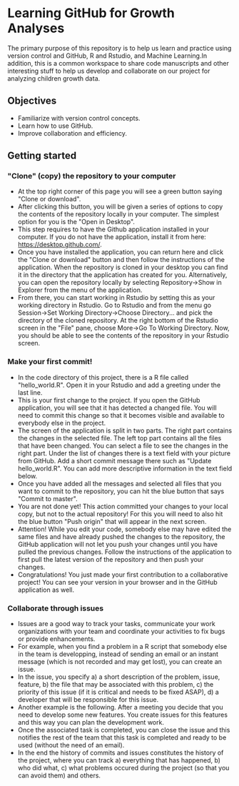 # Learning GitHub for Growth Analyses

The primary purpose of this repository is to help us learn and practice using version control and GitHub, R and Rstudio, and Machine Learning.In addition, this is a common workspace to share code manuscripts and other interesting stuff to help us develop and collaborate on our project for analyzing children growth data.

## Objectives

- Familiarize with version control concepts.
- Learn how to use GitHub.
- Improve collaboration and efficiency.

## Getting started 

### "Clone" (copy) the repository to your computer

 - At the top right corner of this page you will see a green button saying "Clone or download". 
 - After clicking this button, you will be given a series of options to copy the contents of the repository locally in your computer. The simplest option for you is the "Open in Desktop". 
 - This step requires to have the Github application installed in your computer. If you do not have the application, install it from here: https://desktop.github.com/. 
 - Once you have installed the application, you can return here and click the "Clone or download" button and then follow the instructions of the application. When the repository is cloned in your desktop you can find it in the directory that the application has created for you. Alternatively, you can open the repository locally by selecting Repository->Show in Explorer from the menu of the application.
 - From there, you can start working in Rstudio by setting this as your working directory in Rstudio. Go to Rstudio and from the menu go Session->Set Working Directory->Choose Directory... and pick the directory of the cloned repository. At the right bottom of the Rstudio screen in the "File" pane, choose More->Go To Working Directory. Now, you should be able to see the contents of the repository in your Rstudio screen. 

### Make your first commit!

- In the code directory of this project, there is a R file called "hello_world.R". Open it in your Rstudio and add a greeting under the last line.
- This is your first change to the project. If you open the GitHub application, you will see that it has detected a changed file. You will need to commit this change so that it becomes visible and available to everybody else in the project.
- The screen of the application is split in two parts. The right part contains the changes in the selected file. The left top part contains all the files that have been changed. You can select a file to see the changes in the right part. Under the list of changes there is a text field with your picture from GitHub. Add a short commit message there such as "Update hello_world.R". You can add more descriptive information in the text field below.
- Once you have added all the messages and selected all files that you want to commit to the repository, you can hit the blue button that says "Commit to master".
- You are not done yet! This action committed your changes to your local copy, but not to the actual repository! For this you will need to also hit the blue button "Push origin" that will appear in the next screen.
- Attention! While you edit your code, somebody else may have edited the same files and have already pushed the changes to the repository, the GitHub application will not let you push your changes until you have pulled the previous changes. Follow the instructions of the application to first pull the latest version of the repository and then push your changes.
- Congratulations! You just made your first contribution to a collaborative project! You can see your version in your browser and in the GitHub application as well.

### Collaborate through issues

- Issues are a good way to track your tasks, communicate your work organizations with your team and coordinate your activities to fix bugs or provide enhancements. 
- For example, when you find a problem in a R script that somebody else in the team is developping, instead of sending an email or an instant message (which is not recorded and may get lost), you can create an issue. 
- In the issue, you specify a) a short description of the problem, issue, feature, b) the file that may be associated with this problem, c) the priority of this issue (if it is critical and needs to be fixed ASAP), d) a developer that will be responsible for this issue. 
- Another example is the following. After a meeting you decide that you need to develop some new features. You create issues for this features and this way you can plan the development work.
- Once the associated task is completed, you can close the issue and this notifies the rest of the team that this task is completed and ready to be used (without the need of an email). 
- In the end the history of commits and issues constitutes the history of the project, where you can track a) everything that has happened, b) who did what, c) what problems occured during the project (so that you can avoid them) and others.

